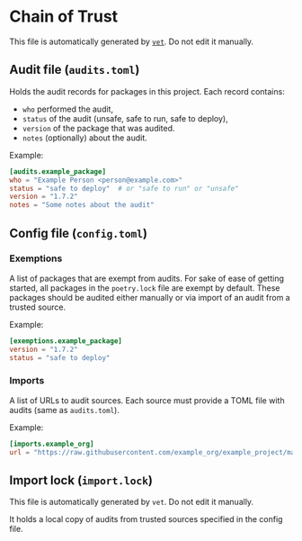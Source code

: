 # Chain of Trust

This file is automatically generated by [`vet`](https://github.com/irgolic/vet).
Do not edit it manually.

## Audit file (`audits.toml`)

Holds the audit records for packages in this project. 
Each record contains:
- `who` performed the audit,
- `status` of the audit (unsafe, safe to run, safe to deploy),
- `version` of the package that was audited.
- `notes` (optionally) about the audit.

Example:
```toml
[audits.example_package]
who = "Example Person <person@example.com>"
status = "safe to deploy"  # or "safe to run" or "unsafe"
version = "1.7.2"
notes = "Some notes about the audit"
```

## Config file (`config.toml`)

### Exemptions

A list of packages that are exempt from audits. 
For sake of ease of getting started, all packages in the `poetry.lock` file are exempt by default.
These packages should be audited either manually or via import of an audit from a trusted source.

Example:
```toml
[exemptions.example_package]
version = "1.7.2"
status = "safe to deploy"
```

### Imports

A list of URLs to audit sources. 
Each source must provide a TOML file with audits (same as `audits.toml`).

Example:
```toml
[imports.example_org]
url = "https://raw.githubusercontent.com/example_org/example_project/main/chain-of-trust/audits.toml"
```

## Import lock (`import.lock`)

This file is automatically generated by `vet`. 
Do not edit it manually.

It holds a local copy of audits from trusted sources specified in the config file.
